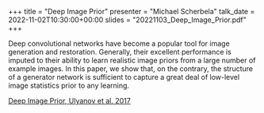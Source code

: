 +++
title = "Deep Image Prior"
presenter = "Michael Scherbela"
talk_date = 2022-11-02T10:30:00+00:00
slides = "20221103_Deep_Image_Prior.pdf"
+++

Deep convolutional networks have become a popular tool for image generation and restoration. 
Generally, their excellent performance is imputed to their ability to learn realistic image priors from a large number of example images. 
In this paper, we show that, on the contrary, the structure of a generator network is sufficient to capture a great deal of low-level image statistics prior to any learning.

[Deep Image Prior, Ulyanov et al. 2017](http://arxiv.org/abs/1711.10925v4)